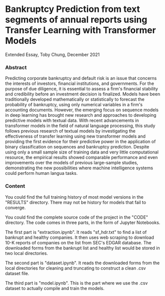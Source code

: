 # Bankruptcy Prediction from text segments of annual reports using Transfer Learning with Transformer Models
Extended Essay, Toby Chung, December 2021
### Abstract
Predicting corporate bankruptcy and default risk is an issue that concerns the interests of investors, financial institutions, and governments. For the purpose of due diligence, it is essential to assess a firm's financial stability and credibility before an investment decision is finalized. Models have been traditionally developed mathematically or statistically to forecast the probability of bankruptcy, using only numerical variables in a firm's accounting documents. However, the emerging focus on sequence models in deep learning has brought new research and approaches to developing predictive models with textual data. With recent advancements in transformer models in the field of natural language processing, this study follows previous research of textual models by investigating the effectiveness of transfer learning using new transformer models and providing the first evidence for their predictive power in the application of binary classification on sequences and bankruptcy prediction. Despite using only a small sample size of training data and very little computational resource, the empirical results showed comparable performance and even improvements over the models of previous large-sample studies, demonstrating the new possibilities where machine intelligence systems could perform human langua tasks.
### Content
You could find the full training history of most model versions in the "RESULTS" directory. There may not be history for models that fail to converge.

You could find the complete source code of the project in the "CODE" directory. The code comes in three parts, in the form of Jupyter Notebooks. 

The first part is "extraction.ipynb". It reads "sf_hdr.txt" to find a list of bankrupt and healthy companies. It then uses web scraping to download 10-K reports of companies on the list from SEC's EDGAR database. The downloaded forms from the bankrupt list and healthy list would be stored in two local directories.

The second part is "dataset.ipynb". It reads the downloaded forms from the local directories for cleaning and truncating to construct a clean .csv dataset file.

The third part is "model.ipynb". This is the part where we use the .csv dataset to actually compile and train the models. 
